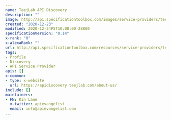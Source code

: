 ```yaml
---
name: TeejLab API Discovery
description: ""
image: http://api.specificationtoolbox.com/images/service-providers/teejlab-api-discovery.jpg
created: "2020-12-23"
modified: 2020-12-24PST10:00:00-28800
specificationVersion: "0.14"
x-rank: "0"
x-alexaRank: ""
url: http://api.specificationtoolbox.com/resources/service-providers/teejlab-api-discovery/
tags:
- Profile
- Discovery
- API Service Provider
apis: []
x-common:
- type: x-website
  url: https://apidiscovery.teejlab.com/about-us/
include: []
maintainers:
- FN: Kin Lane
  x-twitter: apievangelist
  email: info@apievangelist.com
...
```


